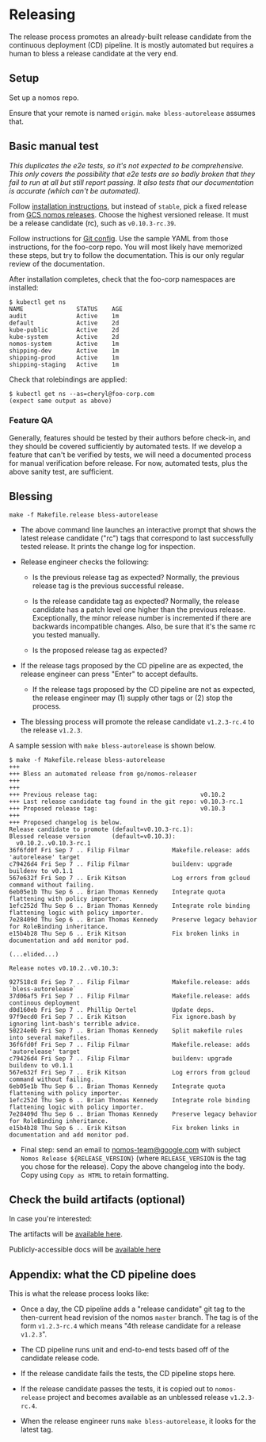 # Releasing

The release process promotes an already-built release candidate
from the continuous deployment (CD) pipeline. It is mostly
automated but requires a human to bless a release candidate at the very end.

## Setup

Set up a nomos repo.

Ensure that your remote is named `origin`. `make bless-autorelease` assumes that.

## Basic manual test

*This duplicates the e2e tests, so it's not expected to be comprehensive. This
only covers the possibility that e2e tests are so badly broken that they fail to
run at all but still report passing. It also tests that our documentation is
accurate (which can't be automated).*

Follow [installation instructions](../installation.md), but instead of `stable`, pick a fixed
release from
[GCS nomos releases](https://console.cloud.google.com/storage/browser/nomos-release?project=nomos-release).
Choose the highest versioned release. It must be a release candidate (rc), such as `v0.10.3-rc.39`.

Follow instructions for [Git config](../git_config.md). Use
the sample YAML from those instructions, for the foo-corp repo. You will most
likely have memorized these steps, but try to follow the documentation. This is our
only regular review of the documentation.

After installation completes, check that the foo-corp namespaces are installed:

```console
$ kubectl get ns
NAME               STATUS    AGE
audit              Active    1m
default            Active    2d
kube-public        Active    2d
kube-system        Active    2d
nomos-system       Active    1m
shipping-dev       Active    1m
shipping-prod      Active    1m
shipping-staging   Active    1m
```

Check that rolebindings are applied:

```console
$ kubectl get ns --as=cheryl@foo-corp.com
(expect same output as above)
```

### Feature QA

Generally, features should be tested by their authors before check-in, and they
should be covered sufficiently by automated tests. If we develop a feature that
can't be verified by tests, we will need a documented process for manual
verification before release. For now, automated tests, plus the above sanity
test, are sufficient.

## Blessing

```console
make -f Makefile.release bless-autorelease
```

- The above command line launches an interactive prompt that shows the latest
  release candidate ("rc") tags that correspond to last successfully tested release.
  It prints the change log for inspection.

- Release engineer checks the following:

  - Is the previous release tag as expected?  Normally, the previous release tag
    is the previous successful release.

  - Is the release candidate tag as expected?  Normally, the release candidate
	has a patch level one higher than the previous release.  Exceptionally, the
	minor release number is incremented if there are backwards incompatible
	changes. Also, be sure that it's the same rc you tested manually.

  - Is the proposed release tag as expected?

- If the release tags proposed by the CD pipeline are as expected, the release
  engineer can press "Enter" to accept defaults.

  - If the release tags proposed by the CD pipeline are not as expected, the
    release engineer may (1) supply other tags or (2) stop the process.

- The blessing process will promote the release candidate `v1.2.3-rc.4` to the
  release `v1.2.3`.

A sample session with `make bless-autorelease` is shown below.

```console
$ make -f Makefile.release bless-autorelease
+++
+++ Bless an automated release from go/nomos-releaser
+++
+++
+++ Previous release tag:                             v0.10.2
+++ Last release candidate tag found in the git repo: v0.10.3-rc.1
+++ Proposed release tag:                             v0.10.3
+++
+++ Proposed changelog is below.
Release candidate to promote (default=v0.10.3-rc.1):
Blessed release version      (default=v0.10.3):
  v0.10.2..v0.10.3-rc.1
36f6fd0f Fri Sep 7 .. Filip Filmar            Makefile.release: adds 'autorelease' target
c79426d4 Fri Sep 7 .. Filip Filmar            buildenv: upgrade buildenv to v0.1.1
567e632f Fri Sep 7 .. Erik Kitson             Log errors from gcloud command without failing.
6eb05e1b Thu Sep 6 .. Brian Thomas Kennedy    Integrate quota flattening with policy importer.
1efc252d Thu Sep 6 .. Brian Thomas Kennedy    Integrate role binding flattening logic with policy importer.
7e28409d Thu Sep 6 .. Brian Thomas Kennedy    Preserve legacy behavior for RoleBinding inheritance.
e15b4b28 Thu Sep 6 .. Erik Kitson             Fix broken links in documentation and add monitor pod.

(...elided...)

Release notes v0.10.2..v0.10.3:

927518c8 Fri Sep 7 .. Filip Filmar            Makefile.release: adds `bless-autorelease`
37d06af5 Fri Sep 7 .. Filip Filmar            Makefile.release: adds continous deployment
d0d160eb Fri Sep 7 .. Phillip Oertel          Update deps.
97f9ecd0 Fri Sep 7 .. Erik Kitson             Fix ignore.bash by ignoring lint-bash's terrible advice.
50224e0b Fri Sep 7 .. Brian Thomas Kennedy    Split makefile rules into several makefiles.
36f6fd0f Fri Sep 7 .. Filip Filmar            Makefile.release: adds 'autorelease' target
c79426d4 Fri Sep 7 .. Filip Filmar            buildenv: upgrade buildenv to v0.1.1
567e632f Fri Sep 7 .. Erik Kitson             Log errors from gcloud command without failing.
6eb05e1b Thu Sep 6 .. Brian Thomas Kennedy    Integrate quota flattening with policy importer.
1efc252d Thu Sep 6 .. Brian Thomas Kennedy    Integrate role binding flattening logic with policy importer.
7e28409d Thu Sep 6 .. Brian Thomas Kennedy    Preserve legacy behavior for RoleBinding inheritance.
e15b4b28 Thu Sep 6 .. Erik Kitson             Fix broken links in documentation and add monitor pod.
```

- Final step: send an email to nomos-team@google.com with subject `Nomos Release
${RELEASE_VERSION}` (where `RELEASE_VERSION` is the tag you chose for the release). Copy the above
 changelog into the body. Copy using `Copy as HTML` to retain formatting.

## Check the build artifacts (optional)

In case you're interested:

The artifacts will be
[available here](https://console.cloud.google.com/storage/browser/nomos-release/stable/?project=nomos-release).

Publicly-accessible docs will be
[available here](https://storage.googleapis.com/nomos-release/stable/nomos-docs.zip)

## Appendix: what the CD pipeline does

This is what the release process looks like:

- Once a day, the CD pipeline adds a "release candidate" git tag to the
  then-current head revision of the nomos `master` branch.  The tag is of the
  form `v1.2.3-rc.4` which means "4th release candidate for a release `v1.2.3`".

- The CD pipeline runs unit and end-to-end tests based off of the candidate
  release code.

- If the release candidate fails the tests, the CD pipeline stops here.

- If the release candidate passes the tests, it is copied out to `nomos-release`
  project and becomes available as an unblessed release `v1.2.3-rc.4`.

- When the release engineer runs `make bless-autorelease`, it looks for the latest tag.

